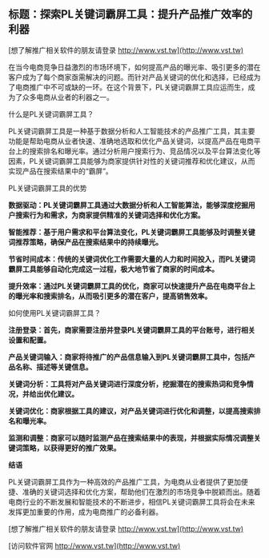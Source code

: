 ## **标题：探索PL关键词霸屏工具：提升产品推广效率的利器**

[想了解推广相关软件的朋友请登录 http://www.vst.tw](http://www.vst.tw)

在当今电商竞争日益激烈的市场环境下，如何提高产品的曝光率、吸引更多的潜在客户成为了每个商家亟需解决的问题。而针对产品关键词的优化和选择，已经成为了电商推广中不可或缺的一环。在这个背景下，PL关键词霸屏工具应运而生，成为了众多电商从业者的利器之一。

什么是PL关键词霸屏工具？

PL关键词霸屏工具是一种基于数据分析和人工智能技术的产品推广工具，其主要功能是帮助电商从业者快速、准确地选取和优化产品关键词，以提高产品在电商平台上的搜索排名和曝光率。通过分析用户搜索行为、竞品情况以及平台算法变化等因素，PL关键词霸屏工具能够为商家提供针对性的关键词推荐和优化建议，从而实现产品在搜索结果中的“霸屏”。

PL关键词霸屏工具的优势

**数据驱动：PL关键词霸屏工具通过大数据分析和人工智能算法，能够深度挖掘用户搜索行为和需求，为商家提供精准的关键词选择和优化方案。**

**智能推荐：基于用户需求和平台算法变化，PL关键词霸屏工具能够及时调整关键词推荐策略，确保产品在搜索结果中的持续曝光。**

**节省时间成本：传统的关键词优化工作需要大量的人力和时间投入，而PL关键词霸屏工具能够自动化完成这一过程，极大地节省了商家的时间成本。**

**提升效率：通过PL关键词霸屏工具的优化，商家可以快速提升产品在电商平台上的曝光率和搜索排名，从而吸引更多的潜在客户，提高销售效率。**

如何使用PL关键词霸屏工具？

**注册登录：首先，商家需要注册并登录PL关键词霸屏工具的平台账号，进行相关设置和配置。**

**产品关键词输入：商家将待推广的产品信息输入到PL关键词霸屏工具中，包括产品名称、描述等关键信息。**

**关键词分析：工具将对产品关键词进行深度分析，挖掘潜在的搜索热词和竞争情况，并给出优化建议。**

**关键词优化：商家根据工具的建议，对产品关键词进行优化和调整，以提高搜索排名和曝光率。**

**监测和调整：商家可以随时监测产品在搜索结果中的表现，并根据实际情况调整关键词策略，以获得更好的推广效果。**

**结语**

PL关键词霸屏工具作为一种高效的产品推广工具，为电商从业者提供了更加便捷、准确的关键词选择和优化方案，帮助他们在激烈的市场竞争中脱颖而出。随着电商行业的不断发展和智能技术的不断进步，相信PL关键词霸屏工具将会在未来发挥更加重要的作用，成为电商推广的必备利器。

[想了解推广相关软件的朋友请登录 http://www.vst.tw](http://www.vst.tw)


[访问软件官网 http://www.vst.tw](http://www.vst.tw)
